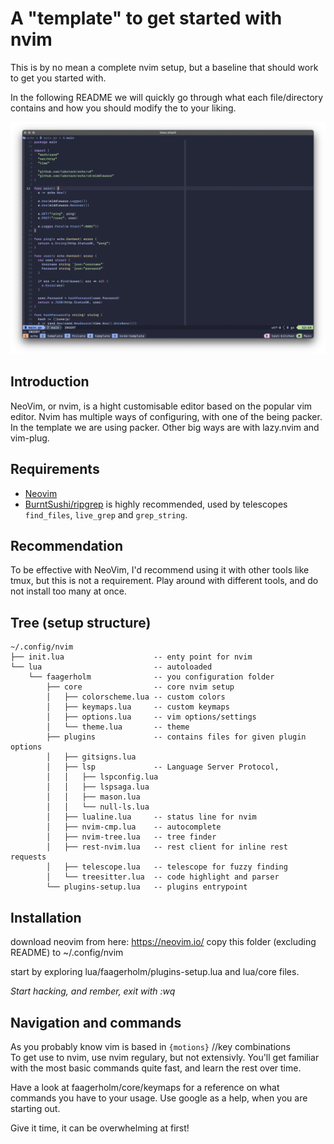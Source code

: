 # A "template" to get started with nvim

This is by no mean a complete nvim setup, but a baseline that should work to get you started with.

In the following README we will quickly go through what each file/directory contains
and how you should modify the to your liking.

![Screenshot](assets/screenshot.png)

## Introduction

NeoVim, or nvim, is a hight customisable editor based on the popular vim editor.
Nvim has multiple ways of configuring, with one of the being packer. In the template we are using
packer. Other big ways are with lazy.nvim and vim-plug.

## Requirements

- [Neovim](https://neovim.io/)
- [BurntSushi/ripgrep](https://github.com/BurntSushi/ripgrep) is highly recommended, used by telescopes `find_files`, `live_grep` and `grep_string`.

## Recommendation

To be effective with NeoVim, I'd recommend using it with other tools like tmux, but this is not a requirement.
Play around with different tools, and do not install too many at once.

## Tree (setup structure)
```
~/.config/nvim  
├── init.lua                    -- enty point for nvim  
└── lua                         -- autoloaded  
    └── faagerholm              -- you configuration folder  
        ├── core                -- core nvim setup  
        │   ├── colorscheme.lua -- custom colors  
        │   ├── keymaps.lua     -- custom keymaps  
        │   ├── options.lua     -- vim options/settings  
        │   └── theme.lua       -- theme  
        ├── plugins             -- contains files for given plugin options  
        │   ├── gitsigns.lua  
        │   ├── lsp             -- Language Server Protocol,  
        │   │   ├── lspconfig.lua  
        │   │   ├── lspsaga.lua  
        │   │   ├── mason.lua  
        │   │   └── null-ls.lua  
        │   ├── lualine.lua     -- status line for nvim  
        │   ├── nvim-cmp.lua    -- autocomplete  
        │   ├── nvim-tree.lua   -- tree finder  
        │   ├── rest-nvim.lua   -- rest client for inline rest requests  
        │   ├── telescope.lua   -- telescope for fuzzy finding  
        │   └── treesitter.lua  -- code highlight and parser  
        └── plugins-setup.lua   -- plugins entrypoint  
```
## Installation

download neovim from here: https://neovim.io/
copy this folder (excluding README) to ~/.config/nvim

start by exploring lua/faagerholm/plugins-setup.lua and lua/core files.

_Start hacking, and rember, exit with :wq_

## Navigation and commands

As you probably know vim is based in `{motions}` //key combinations  
To get use to nvim, use nvim regulary, but not extensivly. You'll get familiar with the most basic commands quite fast,
and learn the rest over time.

Have a look at faagerholm/core/keymaps for a reference on what commands you have to your usage.
Use google as a help, when you are starting out.

Give it time, it can be overwhelming at first!
